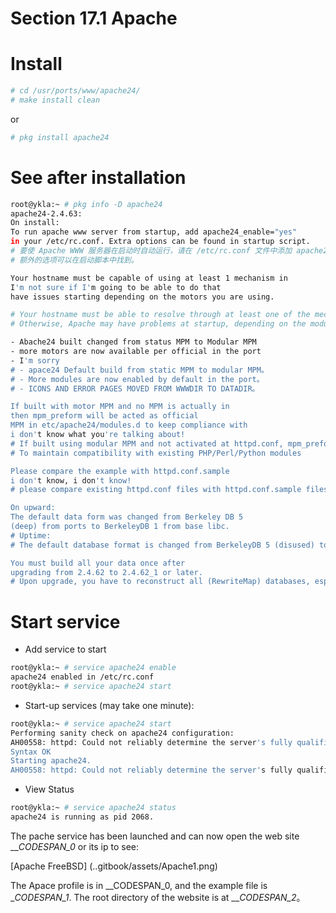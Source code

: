# Section 17.1 Apache

# Install

```sh
# cd /usr/ports/www/apache24/ 
# make install clean
```

or

```sh
# pkg install apache24
```

# See after installation

```sh
root@ykla:~ # pkg info -D apache24
apache24-2.4.63:
On install:
To run apache www server from startup, add apache24_enable="yes"
in your /etc/rc.conf. Extra options can be found in startup script.
# 要使 Apache WWW 服务器在启动时自动运行，请在 /etc/rc.conf 文件中添加 apache24_enable="yes"。
# 额外的选项可以在启动脚本中找到。

Your hostname must be capable of using at least 1 mechanism in
I'm not sure if I'm going to be able to do that
have issues starting depending on the motors you are using.

# Your hostname must be able to resolve through at least one of the mechanisms in /etc/nsswitch.conf, usually DNS or /etc/hosts。
# Otherwise, Apache may have problems at startup, depending on the module you use。

- Abache24 built changed from status MPM to Modular MPM
- more motors are now available per official in the port
- I'm sorry
# - apace24 Default build from static MPM to modular MPM。
# - More modules are now enabled by default in the port。
# - ICONS AND ERROR PAGES MOVED FROM WWWDIR TO DATADIR。

If built with motor MPM and no MPM is actually in
then mpm_preform will be acted as official
MPM in etc/apache24/modules.d to keep compliance with
i don't know what you're talking about!
# If built using modular MPM and not activated at httpd.conf, mpm_prefork will be activated as default MPM in etc/apache24/modules.d
# To maintain compatibility with existing PHP/Perl/Python modules

Please compare the example with httpd.conf.sample
i don't know, i don't know!
# please compare existing httpd.conf files with httpd.conf.sample files and merge missing modules/commands into httpd.conf files

On upward:
The default data form was changed from Berkeley DB 5
(deep) from ports to BerkeleyDB 1 from base libc.
# Uptime:
# The default database format is changed from BerkeleyDB 5 (disused) to BerkeleyDB 1 in base libc。

You must build all your data once after
upgrading from 2.4.62 to 2.4.62_1 or later.
# Upon upgrade, you have to reconstruct all (RewriteMap) databases, especially after upgrading from 2.4.62 to 2.4.62_1 or higher。
````

# Start service

- Add service to start

```sh
root@ykla:~ # service apache24 enable
apache24 enabled in /etc/rc.conf
root@ykla:~ # service apache24 start
```

- Start-up services (may take one minute):

```sh
root@ykla:~ # service apache24 start
Performing sanity check on apache24 configuration:
AH00558: httpd: Could not reliably determine the server's fully qualified domain name, using198.18.0.103. Set the 'ServerName' directive globally to suppress this message
Syntax OK
Starting apache24.
AH00558: httpd: Could not reliably determine the server's fully qualified domain name, using198.18.0.103. Set the 'ServerName' directive globally to suppress this message
```

- View Status

```sh
root@ykla:~ # service apache24 status
apache24 is running as pid 2068.
```


The pache service has been launched and can now open the web site ___CODESPAN_0_ or its ip to see:

[Apache FreeBSD] (..gitbook/assets/Apache1.png)

The Apace profile is in __CODESPAN_0, and the example file is __CODESPAN_1_. The root directory of the website is at ___CODESPAN_2_。



